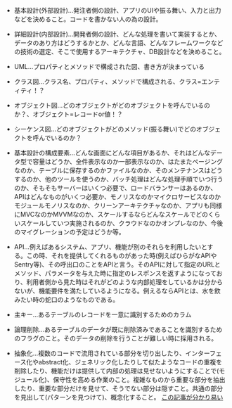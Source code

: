 - 基本設計(外部設計)...発注者側の設計、アプリのUIや振る舞い、入力と出力などを決めること。コードを書かない人の為の設計。

- 詳細設計(内部設計)...開発者側の設計、どんな処理を書いて実装するとか、データのあり方はどうするかとか、どんな言語、どんなフレームワークなどの技術の選定、そこで使用するアーキテクチャ、DB設計などを決めること。

- UML...プロパティとメソッドで構成された図、書き方が決まっている 

- クラス図...クラス名、プロパティ、メソッドで構成される、クラス=エンティティ！？

- オブジェクト図...どのオブジェクトがどのオブジェクトを呼んでいるのか？、オブジェクト=レコードor値！？

- シーケンス図...どのオブジェクトがどのメソッド(振る舞い)でどのオブジェクトを呼んでいるのか？ 

- 基本設計の構成要素...どんな画面にどんな項目があるか、それはどんなデータ型で容量はどうか、全件表示なのか一部表示なのか、はたまたページングなのか、テーブルに保存するのかファイルなのか、そのメンテナンスはどうするのか、他のツールを使うのか、バッチ処理はどんな処理手順でいつ行うのか、そもそもサーバーはいくつ必要で、ロードバランサーはあるのか、APIはどんなものがいくつ必要か、モノリスなのかマイクロサービスなのかモジュールモノリスなのか、クリーンアーキテクチャなのか、アプリも同様にMVCなのかMVVMなのか、スケールするならどんなスケールでどのくらいスケールしていつ実施されるのか、クラウドなのかオンプレなのか、今後のマイグレーションの予定はどうか等。

- API...例えばあるシステム、アプリ、機能が別のそれらを利用したいとする。この時、それを提供してくれるものがあった時(例えばひらがなAPIやSentry等)、その呼出口のことをAPIと言う。そのAPIに対して指定のURLとメソッド、パラメータを与えた時に指定のレスポンスを返すようになっており、利用者側から見た時はそれがどのような内部処理をしているかは分からないが、機能要件を満たしているようになる。例えるならAPIとは、水を飲みたい時の蛇口のようなものである。

- 主キー...あるテーブルのレコードを一意に識別するためのカラム 

- 論理削除...あるテーブルのデータが既に削除済みであることを識別するためのフラグのこと。そのデータの削除を行うことが難しい時に採用される。 

- 抽象化...複数のコードで流用されている部分を切り出したり、インターフェース化やabstract化、ジェネリック化したりして似たようなコードの重複を削除したり、機能だけは提供して内部の処理は見せないようにすることで(モジュール化)、保守性を高める作業のこと。複雑なものから重要な部分を抽出したり、重要な部分だけを見せて、そうでない部分は隠すこと。共通の部分を見出して(パターンを見つけて)、概念化すること。
[この記事が分かり易い](https://qiita.com/t1k2a/items/42e9acde38df9d6246be)